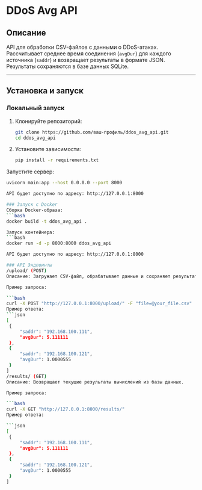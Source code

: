 # DDoS Avg API

## Описание

API для обработки CSV-файлов с данными о DDoS-атаках. Рассчитывает среднее время соединения (`avgDur`) для каждого источника (`saddr`) и возвращает результаты в формате JSON. Результаты сохраняются в базе данных SQLite.

---

## Установка и запуск

### Локальный запуск
1. Клонируйте репозиторий:
   ```bash
   git clone https://github.com/ваш-профиль/ddos_avg_api.git
   cd ddos_avg_api
2. Установите зависимости:
   ```bash
   pip install -r requirements.txt
Запустите сервер:
   ```bash
uvicorn main:app --host 0.0.0.0 --port 8000

API будет доступно по адресу: http://127.0.0.1:8000

### Запуск с Docker
Сборка Docker-образа:
   ```bash
   docker build -t ddos_avg_api .

Запуск контейнера:
   ```bash
   docker run -d -p 8000:8000 ddos_avg_api

API будет доступно по адресу: http://127.0.0.1:8000

### API Эндпоинты
/upload/ (POST)
Описание: Загружает CSV-файл, обрабатывает данные и сохраняет результаты.

Пример запроса:

   ```bash
   curl -X POST "http://127.0.0.1:8000/upload/" -F "file=@your_file.csv"
Пример ответа:
   ```json
[
    {
        "saddr": "192.168.100.111",
        "avgDur": 5.111111
    },
    {
        "saddr": "192.168.100.121",
        "avgDur": 1.0000555
    }
]
/results/ (GET)
Описание: Возвращает текущие результаты вычислений из базы данных.

Пример запроса:

   ```bash
   curl -X GET "http://127.0.0.1:8000/results/"
Пример ответа:

   ```json
[
    {
        "saddr": "192.168.100.111",
        "avgDur": 5.111111
    },
    {
        "saddr": "192.168.100.121",
        "avgDur": 1.0000555
    }
]